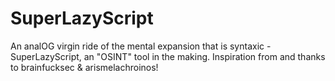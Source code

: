 # SuperLazyScript
An analOG virgin ride of the mental expansion that is syntaxic - SuperLazyScript, an "OSINT" tool in the making. Inspiration from and thanks to brainfucksec &amp; arismelachroinos!
